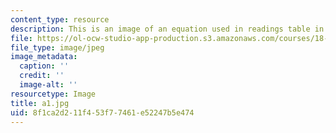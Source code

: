 ```yaml
---
content_type: resource
description: This is an image of an equation used in readings table in 11th row.
file: https://ol-ocw-studio-app-production.s3.amazonaws.com/courses/18-994-seminar-in-geometry-fall-2004/8f1ca2d211f453f77461e52247b5e474_a1.jpg
file_type: image/jpeg
image_metadata:
  caption: ''
  credit: ''
  image-alt: ''
resourcetype: Image
title: a1.jpg
uid: 8f1ca2d2-11f4-53f7-7461-e52247b5e474
---
```

